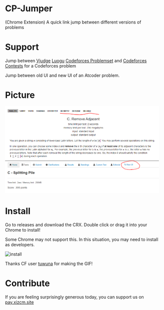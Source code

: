 # CP-Jumper
(Chrome Extension) A quick link jump between different versions of problems
# Support
Jump between [Vjudge](https://www.vjudge.net) [Luogu](https://www.luogu.com.cn) [Codeforces Problemset](https://codeforces.com/problemset) and [Codeforces Contests](https://www.codeforces.com/contests) for a Codeforces problem

Jump between old UI and new UI of an Atcoder problem.
# Picture
![p1](p1.PNG)
![p2](p2.PNG)
# Install
Go to releases and download the CRX. Double click or drag it into your Chrome to install! 

Some Chrome may not support this. In this situation, you may need to install as developers.

![install](https://cdn.discordapp.com/attachments/549589132415074314/685679148764889158/quick.gif)

Thanks CF user [tuwuna](https://codeforces.com/profile/tuwuna) for making the GIF!
# Contribute
If you are feeling surprisingly generous today, you can support us on [pay.xizcm.site](https://pay.xizcm.site)

